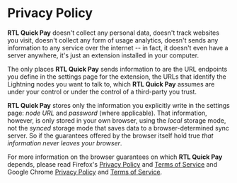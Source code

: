 Privacy Policy
==============

**RTL Quick Pay** doesn't collect any personal data, doesn't track websites you visit, doesn't collect any form of usage analytics, doesn't sends any information to any service over the internet -- in fact, it doesn't even have a server anywhere, it's just an extension installed in your computer.

The only places **RTL Quick Pay** sends information to are the URL endpoints you define in the settings page for the extension, the URLs that identify the Lightning nodes you want to talk to, which **RTL Quick Pay** assumes are under your control or under the control of a third-party you trust.

**RTL Quick Pay** stores only the information you explicitly write in the settings page: _node URL_ and _password_ (where applicable). That information, however, is only stored in your own browser, using the _local_ storage mode, not the _synced_ storage mode that saves data to a browser-determined sync server. So if the guarantees offered by the browser itself hold true _that information never leaves your browser_.

For more information on the browser guarantees on which **RTL Quick Pay** depends, please read Firefox's [Privacy Policy](https://www.mozilla.org/en-US/privacy/websites/) and [Terms of Service](https://www.mozilla.org/en-US/about/legal/terms/mozilla/) and Google Chrome [Privacy Policy](https://policies.google.com/privacy) and [Terms of Service](https://ssl.gstatic.com/chrome/webstore/intl/en-US/gallery_tos.html).
